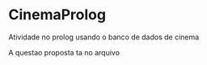 # CinemaProlog
Atividade no prolog usando o banco de dados de cinema

A questao proposta ta no arquivo
